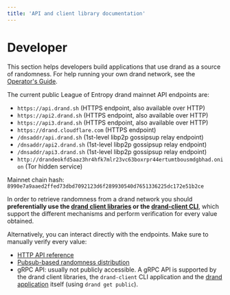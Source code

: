 ```yaml
---
title: 'API and client library documentation'
---
```


# Developer

This section helps developers build applications that use drand as a source of randomness. For help running your own drand network, see the [Operator's Guide](/operator/).

The current public League of Entropy drand mainnet API endpoints are:

* `https://api.drand.sh` (HTTPS endpoint, also available over HTTP)
* `https://api2.drand.sh` (HTTPS endpoint, also available over HTTP)
* `https://api3.drand.sh` (HTTPS endpoint, also available over HTTP)
* `https://drand.cloudflare.com` (HTTPS endpoint)
* `/dnsaddr/api.drand.sh` (1st-level libp2p gossipsup relay endpoint)
* `/dnsaddr/api2.drand.sh` (1st-level libp2p gossipsup relay endpoint)
* `/dnsaddr/api3.drand.sh` (1st-level libp2p gossipsup relay endpoint)
* `http://drandeokfd5aaz3hr4hfk7mlr23vc63boxrpr44ertumtbousmdgbhad.onion` (Tor hidden service)

Mainnet chain hash: `8990e7a9aaed2ffed73dbd7092123d6f289930540d7651336225dc172e51b2ce`

In order to retrieve randomness from a drand network you should **preferentially use the [drand client libraries](/developer/clients/) or the [drand-client CLI](/developer/drand-client/)**, which support the different mechanisms and perform verification for every value obtained.

Alternatively, you can interact directly with the endpoints. Make sure to manually verify every value:

- [HTTP API reference](/developer/http-api/)
- [Pubsub-based randomness distribution](/developer/gossipsub/)
- gRPC API: usually not publicly accessible. A gRPC API is supported by the drand client libraries, the `drand-client` CLI application and the [drand application](/operator/drand-cli/) itself (using `drand get public`).
